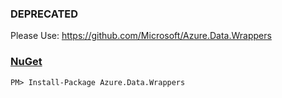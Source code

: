 ### DEPRECATED
Please Use: https://github.com/Microsoft/Azure.Data.Wrappers

### [NuGet](https://www.nuget.org/packages/Azure.Data.Wrappers)
```
PM> Install-Package Azure.Data.Wrappers
```
